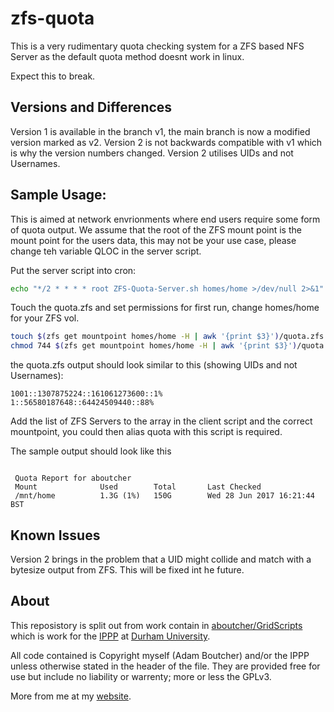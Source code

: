 # zfs-quota
This is a very rudimentary quota checking system for a ZFS based NFS Server as the default quota method doesnt work in linux.

Expect this to break.

## Versions and Differences
Version 1 is available in the branch v1, the main branch is now a modified version marked as v2.
Version 2 is not backwards compatible with v1 which is why the version numbers changed. Version 2 utilises UIDs and not Usernames.

## Sample Usage:

This is aimed at network envrionments where end users require some form of quota output.
We assume that the root of the ZFS mount point is the mount point for the users data, this may not be your use case, please change teh variable QLOC in the server script.

Put the server script into cron:
```bash
echo "*/2 * * * * root ZFS-Quota-Server.sh homes/home >/dev/null 2>&1" >> /etc/cron.d/zfs-quota
```

Touch the quota.zfs and set permissions for first run, change homes/home for your ZFS vol.
```bash
touch $(zfs get mountpoint homes/home -H | awk '{print $3}')/quota.zfs
chmod 744 $(zfs get mountpoint homes/home -H | awk '{print $3}')/quota.zfs
```

the quota.zfs output should look similar to this (showing UIDs and not Usernames):
```
1001::1307875224::161061273600::1%
1::56580187648::64424509440::88%
```

Add the list of ZFS Servers to the array in the client script and the correct mountpoint, you could then alias quota with this script is required.

The sample output should look like this
```

 Quota Report for aboutcher
 Mount				Used		Total		Last Checked
 /mnt/home			1.3G (1%)	150G		Wed 28 Jun 2017 16:21:44 BST

```

## Known Issues
Version 2 brings in the problem that a UID might collide and match with a bytesize output from ZFS. This will be fixed int he future.

## About

This reposistory is split out from work contain in [aboutcher/GridScripts](https://github.com/adamboutcher/Grid-Scripts) which is work for the [IPPP](https://www.ippp.dur.ac.uk) at [Durham University](https://www.dur.ac.uk).

All code contained is Copyright myself (Adam Boutcher) and/or the IPPP unless otherwise stated in the header of the file. They are provided free for use but include no liability or warrenty; more or less the GPLv3.

More from me at my [website](http://www.aboutcher.co.uk).
